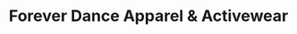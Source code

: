 ---
title: "Forever Dance Apparel & Activewear"
url: /grand-rapids/forever-dance-apparel-and-activewear/
shop: clothes
---